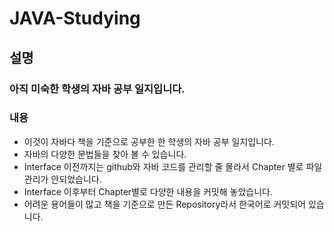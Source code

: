 # JAVA-Studying

## 설명
### 아직 미숙한 학생의 자바 공부 일지입니다. 
### 내용
* 이것이 자바다 책을 기준으로 공부한 한 학생의 자바 공부 일지입니다.
* 자바의 다양한 문법들을 찾아 볼 수 있습니다.
* Interface 이전까지는 github와 자바 코드를 관리할 줄 몰라서 Chapter 별로 파일 관리가 안되었습니다.
* Interface 이후부터 Chapter별로 다양한 내용을 커밋해 놓았습니다.
* 어려운 용어들이 많고 책을 기준으로 만든 Repository라서 한국어로 커밋되어 있습니다.